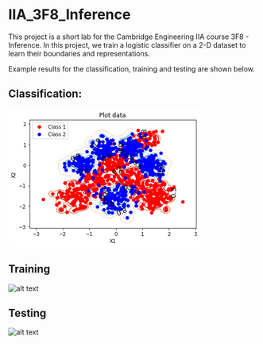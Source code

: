 # IIA_3F8_Inference

This project is a short lab for the Cambridge Engineering IIA course 3F8 - Inference. In this project, we train a logistic classifier on a 2-D dataset to learn their boundaries and representations.

Example results for the classification, training and testing are shown below.
## Classification:
![alt text](https://github.com/YoujingYu99/IIA_3F8_Inference/blob/main/plots/classification.png?raw=true)

## Training
![alt text](https://github.com/YoujingYu99/IIA_3F8_Inference/blob/main/plots/training.png?raw=true)

## Testing
![alt text](https://github.com/YoujingYu99/IIA_3F8_Inference/blob/main/plots/testing.png?raw=true)
